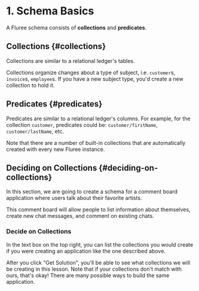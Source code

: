 # 1. Schema Basics

A Fluree schema consists of **collections** and **predicates**.

## Collections {#collections}

Collections are similar to a relational ledger's tables.

Collections organize changes about a type of subject, i.e. `customer`s, `invoice`s, `employee`s. If you have a new subject type, you'd create a new collection to hold it.

## Predicates {#predicates}

Predicates are similar to a relational ledger's columns. For example, for the collection `customer`, predicates could be: `customer/firstName`, `customer/lastName`, etc.

Note that there are a number of built-in collections that are automatically created with every new Fluree instance.

## Deciding on Collections {#deciding-on-collections}

In this section, we are going to create a schema for a comment board application where users talk about their favorite artists.

This comment board will allow people to list information about themselves, create new chat messages, and comment on existing chats.

<div class="challenge">
<h3>Decide on Collections</h3>
<p>In the text box on the top right, you can list the collections you would create if you were creating an application like the one described above.</p>
<p>After you click "Get Solution", you'll be able to see what collections we will be creating in this lesson. Note that if your collections don't match with ours, that's okay! There are many possible ways to build the same application.</p>
</div>
<br/>
<br/>
